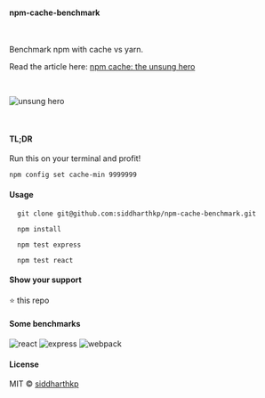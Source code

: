 #### npm-cache-benchmark

&nbsp;

Benchmark npm with cache vs yarn.

Read the article here: [npm cache: the unsung hero](https://medium.com/@siddharthkp/npm-cache-the-unsung-hero-11e646c09791#.rmetu4dpg)

&nbsp;
&nbsp;

![unsung hero](https://raw.githubusercontent.com/siddharthkp/npm-cache-benchmark/master/hero.png)

&nbsp;

#### TL;DR

Run this on your terminal and profit!

`npm config set cache-min 9999999`

#### Usage

```
  git clone git@github.com:siddharthkp/npm-cache-benchmark.git

  npm install

  npm test express

  npm test react
```

#### Show your support

:star: this repo

#### Some benchmarks

![react](https://raw.githubusercontent.com/siddharthkp/npm-cache-benchmark/master/screenshots/react.png)
![express](https://raw.githubusercontent.com/siddharthkp/npm-cache-benchmark/master/screenshots/express.png)
![webpack](https://raw.githubusercontent.com/siddharthkp/npm-cache-benchmark/master/screenshots/webpack.png)

#### License

MIT © [siddharthkp](https://github.com/siddharthkp)
